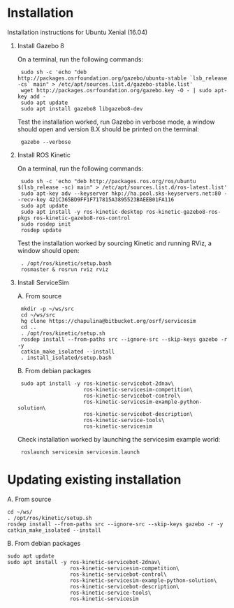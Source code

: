 # Installation

Installation instructions for Ubuntu Xenial (16.04)

1. Install Gazebo 8

    On a terminal, run the following commands:

        sudo sh -c 'echo "deb http://packages.osrfoundation.org/gazebo/ubuntu-stable `lsb_release -cs` main" > /etc/apt/sources.list.d/gazebo-stable.list'
        wget http://packages.osrfoundation.org/gazebo.key -O - | sudo apt-key add -
        sudo apt update
        sudo apt install gazebo8 libgazebo8-dev

    Test the installation worked, run Gazebo in verbose mode, a window should
    open and version 8.X should be printed on the terminal:

        gazebo --verbose

1. Install ROS Kinetic

    On a terminal, run the following commands:

        sudo sh -c 'echo "deb http://packages.ros.org/ros/ubuntu $(lsb_release -sc) main" > /etc/apt/sources.list.d/ros-latest.list'
        sudo apt-key adv --keyserver hkp://ha.pool.sks-keyservers.net:80 --recv-key 421C365BD9FF1F717815A3895523BAEEB01FA116
        sudo apt update
        sudo apt install -y ros-kinetic-desktop ros-kinetic-gazebo8-ros-pkgs ros-kinetic-gazebo8-ros-control
        sudo rosdep init
        rosdep update

    Test the installation worked by sourcing Kinetic and running RViz, a window
    should open:

        . /opt/ros/kinetic/setup.bash
        rosmaster & rosrun rviz rviz

1. Install ServiceSim


    A. From source

        mkdir -p ~/ws/src
        cd ~/ws/src
        hg clone https://chapulina@bitbucket.org/osrf/servicesim
        cd ..
        . /opt/ros/kinetic/setup.sh
        rosdep install --from-paths src --ignore-src --skip-keys gazebo -r -y
        catkin_make_isolated --install
        . install_isolated/setup.bash

    B. From debian packages

        sudo apt install -y ros-kinetic-servicebot-2dnav\
                            ros-kinetic-servicesim-competition\
                            ros-kinetic-servicebot-control\
                            ros-kinetic-servicesim-example-python-solution\
                            ros-kinetic-servicebot-description\
                            ros-kinetic-service-tools\
                            ros-kinetic-servicesim

    Check installation worked by launching the servicesim example world:

        roslaunch servicesim servicesim.launch


# Updating existing installation

A. From source

    cd ~/ws/
    . /opt/ros/kinetic/setup.sh
    rosdep install --from-paths src --ignore-src --skip-keys gazebo -r -y
    catkin_make_isolated --install

B. From debian packages

    sudo apt update
    sudo apt install -y ros-kinetic-servicebot-2dnav\
                        ros-kinetic-servicesim-competition\
                        ros-kinetic-servicebot-control\
                        ros-kinetic-servicesim-example-python-solution\
                        ros-kinetic-servicebot-description\
                        ros-kinetic-service-tools\
                        ros-kinetic-servicesim